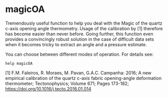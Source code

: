 # magicOA
Tremendously useful function to help you deal with the Magic of the quartz c-axis opening angle thermometry.
Usage of the calibration by [1] therefore has become easier than never before. Going further, this function even provides 
a convincingly robust solution in the case of difficult data sets when it becomes tricky to extract an angle and a pressure estimate.


You can choose between different modes of operation. For details see:
```
help magicOA
```

[1] F.M. Faleiros, R. Moraes, M. Pavan, G.A.C. Campanha: 2016; A new empirical calibration of the quartz c-axis fabric opening-angle deformation thermometer;
Tectonophysics; Volume 671; Pages 173-182; https://doi.org/10.1016/j.tecto.2016.01.014
